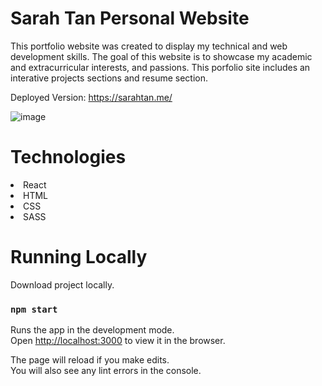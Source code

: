 # Sarah Tan Personal Website

This portfolio website was created to display my technical and web development skills. The goal of this website is to showcase my academic and extracurricular interests, and passions. This porfolio site includes an interative projects sections and resume section.

Deployed Version: https://sarahtan.me/

![image](https://user-images.githubusercontent.com/60834355/164146478-8df1c3f8-06c6-48e1-997f-8ef861fa38a8.png)


# Technologies

<li>React</li>
<li>HTML</li>
<li>CSS</li>
<li>SASS</li>

# Running Locally

Download project locally.

### `npm start`

Runs the app in the development mode.\
Open [http://localhost:3000](http://localhost:3000) to view it in the browser.

The page will reload if you make edits.\
You will also see any lint errors in the console.
